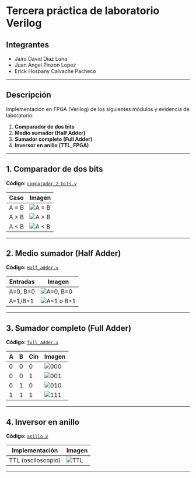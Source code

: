 # Tercera práctica de laboratorio Verilog

## Integrantes

- Jairo David Diaz Luna
- Juan Angel Pinzon Lopez
- Erick Hosbany Calvache Pacheco

---

## Descripción

Implementación en FPGA (Verilog) de los siguientes módulos y evidencia de laboratorio:

1. **Comparador de dos bits**  
2. **Medio sumador (Half Adder)**  
3. **Sumador completo (Full Adder)**  
4. **Inversor en anillo (TTL, FPGA)**  



---

## 1. Comparador de dos bits

**Código:** [`comparador_2_bits.v`](./comparador_2_bits.v)

| Caso  | Imagen                                    |
|-------|-------------------------------------------|
| A = B | ![A = B](imagenes/comparador_AB_igual.jpg) |
| A > B | ![A > B](imagenes/comparador_A_mayor_B.jpg) |
| A < B | ![A < B](imagenes/comparador_A_menor_B.jpg) |

---

## 2. Medio sumador (Half Adder)

**Código:** [`Half_adder.v`](./Half_adder.v)

| Entradas     | Imagen                               |
|--------------|--------------------------------------|
| A=0, B=0     | ![A=0, B=0](imagenes/half_adder_00.jpg) |
| A=1/B=1      | ![A=1 o B=1](imagenes/half_adder_01.jpg) |

---

## 3. Sumador completo (Full Adder)

**Código:** [`full_adder.v`](./full_adder.v)

| A | B | Cin | Imagen                                  |
|---|---|-----|-----------------------------------------|
| 0 | 0 | 0   | ![000](imagenes/full_adder_000.jpg)     |
| 0 | 0 | 1   | ![001](imagenes/full_adder_001.jpg)     |
| 0 | 1 | 0   | ![010](imagenes/full_adder_01X.jpg)     |
| 1 | 1 | 1   | ![111](imagenes/full_adder_111.jpg)     |

---

## 4. Inversor en anillo

**Código:** [`anillo.v`](./anillo.v)

| Implementación       | Imagen                                 |
|---------------------|----------------------------------------|
| TTL (osciloscopio)  | ![TTL](imagenes/inversor_anillo_ttl.jpg) |

---
